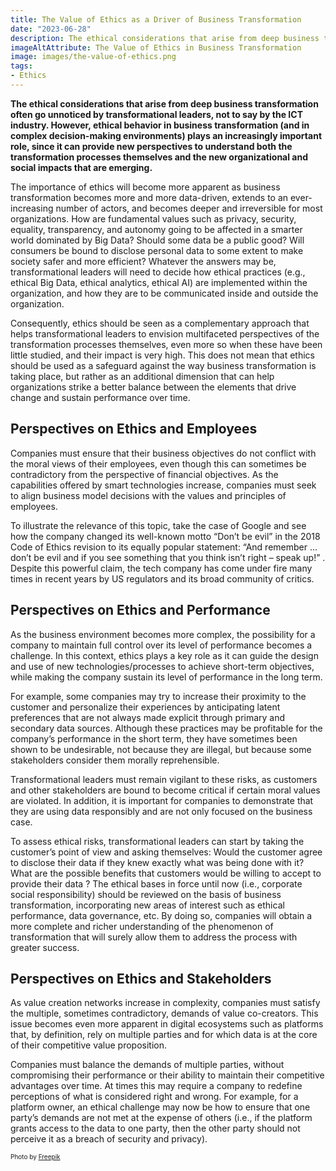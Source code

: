 ```yaml
---
title: The Value of Ethics as a Driver of Business Transformation
date: "2023-06-28"
description: The ethical considerations that arise from deep business transformation often go unnoticed by transformational leaders. However, ethical behavior in business transformation plays an increasingly important role, since it can provide new perspectives to understand both the transformation processes themselves and the new impacts that are emerging.
imageAltAttribute: The Value of Ethics in Business Transformation
image: images/the-value-of-ethics.png
tags:
- Ethics
---
```

**The ethical considerations that arise from deep business transformation often go unnoticed by transformational leaders, not to say by the ICT industry. However, ethical behavior in business transformation (and in complex decision-making environments) plays an increasingly important role, since it can provide new perspectives to understand both the transformation processes themselves and the new organizational and social impacts that are emerging.**

The importance of ethics will become more apparent as business transformation becomes more and more data-driven, extends to an ever-increasing number of actors, and becomes deeper and irreversible for most organizations. How are fundamental values such as privacy, security, equality, transparency, and autonomy going to be affected in a smarter world dominated by Big Data? Should some data be a public good? Will consumers be bound to disclose personal data to some extent to make society safer and more efficient? Whatever the answers may be, transformational leaders will need to decide how ethical practices (e.g., ethical Big Data, ethical analytics, ethical AI) are implemented within the organization, and how they are to be communicated inside and outside the organization.

Consequently, ethics should be seen as a complementary approach that helps transformational leaders to envision multifaceted perspectives of the transformation processes themselves, even more so when these have been little studied, and their impact is very high. This does not mean that ethics should be used as a safeguard against the way business transformation is taking place, but rather as an additional dimension that can help organizations strike a better balance between the elements that drive change and sustain performance over time.

## Perspectives on Ethics and Employees
Companies must ensure that their business objectives do not conflict with the moral views of their employees, even though this can sometimes be contradictory from the perspective of financial objectives. As the capabilities offered by smart technologies increase, companies must seek to align business model decisions with the values and principles of employees. 

To illustrate the relevance of this topic, take the case of Google and see how the company changed its well-known motto “Don’t be evil” in the 2018 Code of Ethics revision to its equally popular statement: “And remember … don’t be evil and if you see something that you think isn’t right – speak up!” . Despite this powerful claim, the tech company has come under fire many times in recent years by US regulators and its broad community of critics. 

## Perspectives on Ethics and Performance
As the business environment becomes more complex, the possibility for a company to maintain full control over its level of performance becomes a challenge. In this context, ethics plays a key role as it can guide the design and use of new technologies/processes to achieve short-term objectives, while making the company sustain its level of performance in the long term.

For example, some companies may try to increase their proximity to the customer and personalize their experiences by anticipating latent preferences that are not always made explicit through primary and secondary data sources. Although these practices may be profitable for the company’s performance in the short term, they have sometimes been shown to be undesirable, not because they are illegal, but because some stakeholders consider them morally reprehensible. 

Transformational leaders must remain vigilant to these risks, as customers and other stakeholders are bound to become critical if certain moral values are violated. In addition, it is important for companies to demonstrate that they are using data responsibly and are not only focused on the business case. 

To assess ethical risks, transformational leaders can start by taking the customer’s point of view and asking themselves: Would the customer agree to disclose their data if they knew exactly what was being done with it? What are the possible benefits that customers would be willing to accept to provide their data ? The ethical bases in force until now (i.e., corporate social responsibility) should be reviewed on the basis of business transformation, incorporating new areas of interest such as ethical performance, data governance, etc. By doing so, companies will obtain a more complete and richer understanding of the phenomenon of transformation that will surely allow them to address the process with greater success. 

## Perspectives on Ethics and Stakeholders
As value creation networks increase in complexity, companies must satisfy the multiple, sometimes contradictory, demands of value co-creators. This issue becomes even more apparent in digital ecosystems such as platforms that, by definition, rely on multiple parties and for which data is at the core of their competitive value proposition. 

Companies must balance the demands of multiple parties, without compromising their performance or their ability to maintain their competitive advantages over time. At times this may require a company to redefine perceptions of what is considered right and wrong. For example, for a platform owner, an ethical challenge may now be how to ensure that one party’s demands are not met at the expense of others (i.e., if the platform grants access to the data to one party, then the other party should not perceive it as a breach of security and privacy).

<p style= "font-size:10px;">Photo by <a href="https://www.freepik.es/foto-gratis/naturaleza-muerta-que-ilustra-concepto-etica_26407570.htm#page=2&query=ethics&position=49&from_view=search&track=sph" target="_blank">Freepik</a></p>

